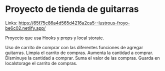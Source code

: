 # Proyecto de tienda de guitarras

Links: https://65f75c86a4d565d4216a2ca5--lustrous-froyo-be6c02.netlify.app/

Proyecto que usa Hooks y props y local storate.

Uso de carrito de comprar con las diferentes funciones de agregar guitarras. 
Limpia el carrito de compras.
Aumenta la cantidad a comprar.
Disminuye la cantidad a comprar.
Suma el valor de las compras.
Guarda en localstorage el carrito de compras.
